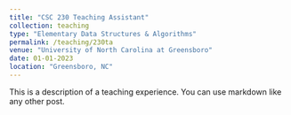 ```yaml
---
title: "CSC 230 Teaching Assistant"
collection: teaching
type: "Elementary Data Structures & Algorithms"
permalink: /teaching/230ta
venue: "University of North Carolina at Greensboro"
date: 01-01-2023
location: "Greensboro, NC"
---
```


This is a description of a teaching experience. You can use markdown like any other post.
